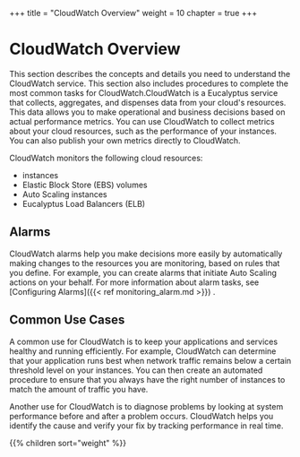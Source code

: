 +++
title = "CloudWatch Overview"
weight = 10
chapter = true
+++


# CloudWatch Overview
This section describes the concepts and details you need to understand the CloudWatch service. This section also includes procedures to complete the most common tasks for CloudWatch.CloudWatch is a Eucalyptus service that collects, aggregates, and dispenses data from your cloud's resources. This data allows you to make operational and business decisions based on actual performance metrics. You can use CloudWatch to collect metrics about your cloud resources, such as the performance of your instances. You can also publish your own metrics directly to CloudWatch. 

CloudWatch monitors the following cloud resources: 



* instances 
* Elastic Block Store (EBS) volumes 
* Auto Scaling instances 
* Eucalyptus Load Balancers (ELB) 

## Alarms
CloudWatch alarms help you make decisions more easily by automatically making changes to the resources you are monitoring, based on rules that you define. For example, you can create alarms that initiate Auto Scaling actions on your behalf. For more information about alarm tasks, see [Configuring Alarms]({{< ref monitoring_alarm.md >}}) . 


## Common Use Cases
A common use for CloudWatch is to keep your applications and services healthy and running efficiently. For example, CloudWatch can determine that your application runs best when network traffic remains below a certain threshold level on your instances. You can then create an automated procedure to ensure that you always have the right number of instances to match the amount of traffic you have. 

Another use for CloudWatch is to diagnose problems by looking at system performance before and after a problem occurs. CloudWatch helps you identify the cause and verify your fix by tracking performance in real time. 



{{% children sort="weight" %}}
